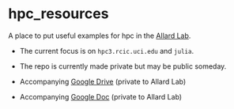 # hpc_resources

A place to put useful examples for hpc in the [Allard Lab](allardlab.com).

* The current focus is on `hpc3.rcic.uci.edu` and `julia`.

* The repo is currently made private but may be public someday.

* Accompanying [Google Drive](https://drive.google.com/drive/folders/1PmK559vxBeiDXvtXS0WvDNL1WK77s7cK?usp=drive_link) (private to Allard Lab)
* Accompanying [Google Doc](https://docs.google.com/document/d/1e9H9at6LrsB_TazUhaB3WUmFaqZnGKaWNj6fBjv1QnY/edit?usp=sharing) (private to Allard Lab)



